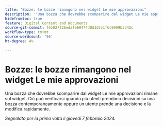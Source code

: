```yaml
---
title: "Bozze: le bozze rimangono nel widget Le mie approvazioni"
description: '"Una bozza che dovrebbe scomparire dal widget Le mie approvazioni rimane sul widget. Ciò può verificarsi quando più utenti prendono decisioni su una bozza contemporaneamente, oppure quando un utente prende una decisione e la modifica rapidamente".'
hidefromtoc: true
feature: Digital Content and Documents
source-git-commit: f6b027f26edafe69474d0d1d551f6b9909b3342c
workflow-type: tm+mt
source-wordcount: '96'
ht-degree: 4%

---
```



# Bozze: le bozze rimangono nel widget Le mie approvazioni

Una bozza che dovrebbe scomparire dal widget Le mie approvazioni rimane sul widget. Ciò può verificarsi quando più utenti prendono decisioni su una bozza contemporaneamente oppure un utente prende una decisione e la modifica rapidamente.

_Segnalato per la prima volta il giovedì 7 febbraio 2024._
